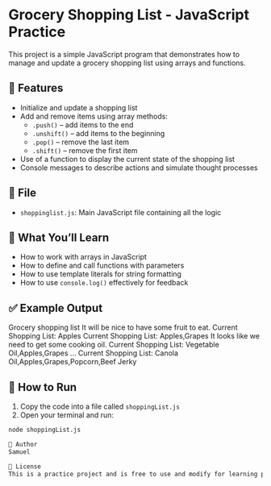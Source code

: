 # Grocery Shopping List - JavaScript Practice

This project is a simple JavaScript program that demonstrates how to manage and update a grocery shopping list using arrays and functions.

## 🛒 Features

- Initialize and update a shopping list
- Add and remove items using array methods:
  - `.push()` – add items to the end
  - `.unshift()` – add items to the beginning
  - `.pop()` – remove the last item
  - `.shift()` – remove the first item
- Use of a function to display the current state of the shopping list
- Console messages to describe actions and simulate thought processes

## 📂 File

- `shoppinglist.js`: Main JavaScript file containing all the logic

## 🧠 What You’ll Learn

- How to work with arrays in JavaScript
- How to define and call functions with parameters
- How to use template literals for string formatting
- How to use `console.log()` effectively for feedback

## ✅ Example Output

Grocery shopping list
It will be nice to have some fruit to eat.
Current Shopping List: Apples
Current Shopping List: Apples,Grapes
It looks like we need to get some cooking oil.
Current Shopping List: Vegetable Oil,Apples,Grapes
...
Current Shopping List: Canola Oil,Apples,Grapes,Popcorn,Beef Jerky


## 📌 How to Run

1. Copy the code into a file called `shoppingList.js`
2. Open your terminal and run:

```bash
node shoppingList.js

👤 Author
Samuel

📘 License
This is a practice project and is free to use and modify for learning purposes.
